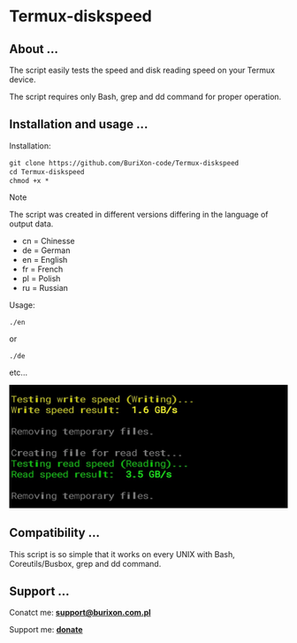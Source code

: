 # Termux-diskspeed

## About ...

The script easily tests the speed and disk reading speed on your Termux device.

The script requires only Bash, grep and dd command for proper operation.

## Installation and usage ...

Installation:

```
git clone https://github.com/BuriXon-code/Termux-diskspeed
cd Termux-diskspeed
chmod +x *
```

>[!NOTE]
> The script was created in different versions differing in the language of output data.
> + cn = Chinesse
> + de = German
> + en = English
> + fr = French
> + pl = Polish
> + ru = Russian

Usage:

```
./en
```
or
```
./de
```
etc...

![screenshot](/output.jpg)

## Compatibility ...

This script is so simple that it works on every UNIX with Bash, Coreutils/Busbox, grep and dd command.

## Support ...

Conatct me: **support@burixon.com.pl**

Support me: **[donate](https://burixon.com.pl/donate/)**
